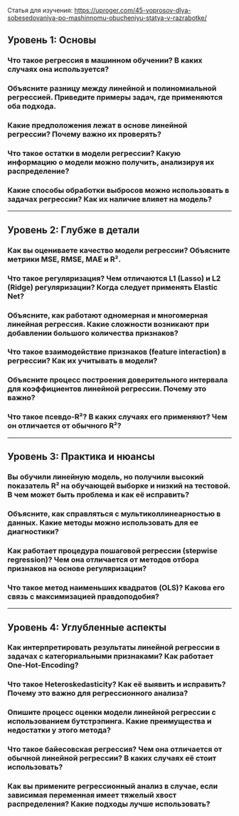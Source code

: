 Статья для изучения:
https://uproger.com/45-voprosov-dlya-sobesedovaniya-po-mashinnomu-obucheniyu-statya-v-razrabotke/

## Уровень 1: Основы

### Что такое регрессия в машинном обучении? В каких случаях она используется?


### Объясните разницу между линейной и полиномиальной регрессией. Приведите примеры задач, где применяются оба подхода.


### Какие предположения лежат в основе линейной регрессии? Почему важно их проверять?	


### Что такое остатки в модели регрессии? Какую информацию о модели можно получить, анализируя их распределение?


### Какие способы обработки выбросов можно использовать в задачах регрессии? Как их наличие влияет на модель?


---

## Уровень 2: Глубже в детали

### Как вы оцениваете качество модели регрессии? Объясните метрики MSE, RMSE, MAE и R².


### Что такое регуляризация? Чем отличаются L1 (Lasso) и L2 (Ridge) регуляризации? Когда следует применять Elastic Net?


### Объясните, как работают одномерная и многомерная линейная регрессия. Какие сложности возникают при добавлении большого количества признаков?


### Что такое взаимодействие признаков (feature interaction) в регрессии? Как их учитывать в модели?


### Объясните процесс построения доверительного интервала для коэффициентов линейной регрессии. Почему это важно?


### Что такое псевдо-R²? В каких случаях его применяют? Чем он отличается от обычного R²?


---

## Уровень 3: Практика и нюансы

### Вы обучили линейную модель, но получили высокий показатель R² на обучающей выборке и низкий на тестовой. В чем может быть проблема и как её исправить?


### Объясните, как справляться с мультиколлинеарностью в данных. Какие методы можно использовать для ее диагностики?


### Как работает процедура пошаговой регрессии (stepwise regression)? Чем она отличается от методов отбора признаков на основе регуляризации?


### Что такое метод наименьших квадратов (OLS)? Какова его связь с максимизацией правдоподобия?


---

## Уровень 4: Углубленные аспекты

### Как интерпретировать результаты линейной регрессии в задачах с категориальными признаками? Как работает One-Hot-Encoding?


### Что такое Heteroskedasticity? Как её выявить и исправить? Почему это важно для регрессионного анализа?


### Опишите процесс оценки модели линейной регрессии с использованием бутстрэпинга. Какие преимущества и недостатки у этого метода?


### Что такое байесовская регрессия? Чем она отличается от обычной линейной регрессии? В каких случаях её стоит использовать?


### Как вы примените регрессионный анализ в случае, если зависимая переменная имеет тяжелый хвост распределения? Какие подходы лучше использовать?